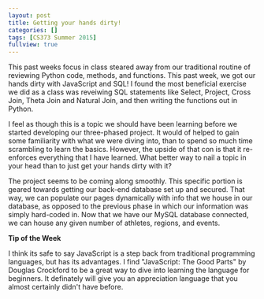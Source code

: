 ```yaml
---
layout: post
title: Getting your hands dirty!
categories: []
tags: [CS373 Summer 2015]
fullview: true
---
```


This past weeks focus in class steared away from our traditional routine of reviewing Python code, methods, and functions. This past week, we got our hands dirty with JavaScript and SQL! I found the most beneficial exercise we did as a class was reveiwing SQL statements like Select, Project, Cross Join, Theta Join and Natural Join, and then writing the functions out in Python. 

I feel as though this is a topic we should have been learning before we started developing our three-phased project. It would of helped to gain some familiarity with what we were diving into, than to spend so much time scrambling to learn the basics. However, the upside of that con is that it re-enforces everything that I have learned. What better way to nail a topic in your head than to just get your hands dirty with it? 


The project seems to be coming along smoothly. This specific portion is geared towards getting our back-end database set up and secured. That way, we can populate our pages dynamically with info that we house in our database, as opposed to the previous phase in which our information was simply hard-coded in. Now that we have our MySQL database connected, we can house any given number of athletes, regions, and events.


**Tip of the Week**

I think its safe to say JavaScript is a step back from traditional programming languages, but has its advantages. I find "JavaScript: The Good Parts" by Douglas Crockford to be a great way to dive into learning the language for beginners. It definately will give you an appreciation language that you almost certainly didn't have before.
